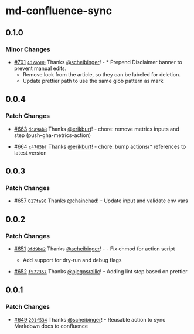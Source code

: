 # md-confluence-sync

## 0.1.0

### Minor Changes

- [#701](https://github.com/smartcontractkit/.github/pull/701)
  [`4d7a500`](https://github.com/smartcontractkit/.github/commit/4d7a50021f8876fd3a8ba04ace228cf00087d959)
  Thanks [@scheibinger](https://github.com/scheibinger)! - \* Prepend Disclaimer
  banner to prevent manual edits.
  - Remove lock from the article, so they can be labeled for deletion.
  - Update prettier path to use the same glob pattern as mark

## 0.0.4

### Patch Changes

- [#663](https://github.com/smartcontractkit/.github/pull/663)
  [`dca9ab8`](https://github.com/smartcontractkit/.github/commit/dca9ab89d734e82738b8aa52bd25d09b205ec6ee)
  Thanks [@erikburt](https://github.com/erikburt)! - chore: remove metrics
  inputs and step (push-gha-metrics-action)

- [#664](https://github.com/smartcontractkit/.github/pull/664)
  [`c4705bf`](https://github.com/smartcontractkit/.github/commit/c4705bfdbf6c8e57c080d82a3c4f013aa96a2dfb)
  Thanks [@erikburt](https://github.com/erikburt)! - chore: bump actions/\*
  references to latest version

## 0.0.3

### Patch Changes

- [#657](https://github.com/smartcontractkit/.github/pull/657)
  [`017fa90`](https://github.com/smartcontractkit/.github/commit/017fa90bbd19abe1a0ce0d374f979787982e09c1)
  Thanks [@chainchad](https://github.com/chainchad)! - Update input and validate
  env vars

## 0.0.2

### Patch Changes

- [#651](https://github.com/smartcontractkit/.github/pull/651)
  [`0fd9be2`](https://github.com/smartcontractkit/.github/commit/0fd9be26e1c0d896b300ce13732105e4e220bac9)
  Thanks [@scheibinger](https://github.com/scheibinger)! - - Fix chmod for
  action script

  - Add support for dry-run and debug flags

- [#652](https://github.com/smartcontractkit/.github/pull/652)
  [`f577357`](https://github.com/smartcontractkit/.github/commit/f5773579fbec745b6fac10ea6b38ab1393926bed)
  Thanks [@njegosrailic](https://github.com/njegosrailic)! - Adding lint step
  based on prettier

## 0.0.1

### Patch Changes

- [#649](https://github.com/smartcontractkit/.github/pull/649)
  [`201f534`](https://github.com/smartcontractkit/.github/commit/201f53447277bceabf3a815a0bb084f31328fa93)
  Thanks [@scheibinger](https://github.com/scheibinger)! - Reusable action to
  sync Markdown docs to confluence
